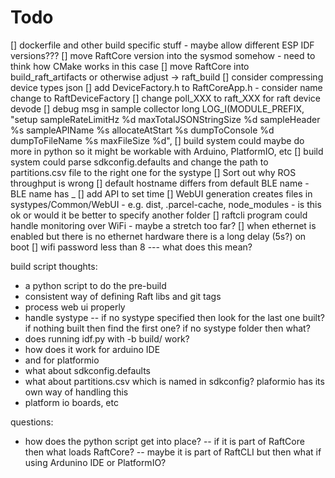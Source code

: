 # Todo

[] dockerfile and other build specific stuff - maybe allow different ESP IDF versions???
[] move RaftCore version into the sysmod somehow - need to think how CMake works in this case
[] move RaftCore into build_raft_artifacts or otherwise adjust -> raft_build
[] consider compressing device types json
[] add DeviceFactory.h to RaftCoreApp.h - consider name change to RaftDeviceFactory
[] change poll_XXX to raft_XXX for raft device devode
[] debug msg in sample collector long     LOG_I(MODULE_PREFIX, "setup sampleRateLimitHz %d maxTotalJSONStringSize %d sampleHeader %s sampleAPIName %s allocateAtStart %s dumpToConsole %d dumpToFileName %s maxFileSize %d",
[] build system could maybe do more in python so it might be workable with Arduino, PlatformIO, etc
[] build system could parse sdkconfig.defaults and change the path to partitions.csv file to the right one for the systype
[] Sort out why ROS throughput is wrong
[] default hostname differs from default BLE name - BLE name has _
[] add API to set time
[] WebUI generation creates files in systypes/Common/WebUI - e.g. dist, .parcel-cache, node_modules - is this ok or would it be better to specify another folder
[] raftcli program could handle monitoring over WiFi - maybe a stretch too far?
[] when ethernet is enabled but there is no ethernet hardware there is a long delay (5s?) on boot
[] wifi password less than 8 --- what does this mean?

build script thoughts:
- a python script to do the pre-build
- consistent way of defining Raft libs and git tags
- process web ui properly
- handle systype
-- if no systype specified then look for the last one built? if nothing built then find the first one? if no systype folder then what?
- does running idf.py with -b build/<systype> work?
- how does it work for arduino IDE
- and for platformio
- what about sdkconfig.defaults
- what about partitions.csv which is named in sdkconfig? plaformio has its own way of handling this
- platform io boards, etc

questions:
- how does the python script get into place?
-- if it is part of RaftCore then what loads RaftCore?
-- maybe it is part of RaftCLI but then what if using Ardunino IDE or PlatformIO?

